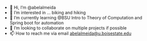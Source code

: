 - 👋 Hi, I’m @abelalmeida
- 👀 I’m interested in ... biking and hiking
- 🌱 I’m currently learning @BSU Intro to Theory of Computation and Spring boot for automation
- 💞️ I’m looking to collaborate on multiple projects if possible
- 📫 How to reach me via email abelalmeida@u.boisestate.edu

<!---
abelalmeida/abelalmeida is a ✨ special ✨ repository because its `README.md` (this file) appears on your GitHub profile.
You can click the Preview link to take a look at your changes.
--->
